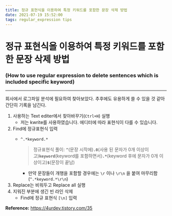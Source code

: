 ```yaml
---
title: 정규 표현식을 이용하여 특정 키워드를 포함한 문장 삭제 방법
date: 2021-07-19 15:52:00
tags: regular_expression tips
---
```


# 정규 표현식을 이용하여 특정 키워드를 포함한 문장 삭제 방법

### (How to use regular expression to delete sentences which is included specific keyword)

---

회사에서 로그파일 분석에 필요하여 찾아보았다. 추후에도 유용하게 쓸 수 있을 것 같아 간단히 기록을 남긴다.

1. 사용하는 Text editer에서 찾아바꾸기(`Ctrl+H`) 실행
    - 저는 kwrite를 사용하였습니다. 에디터에 따라 표현식이 다를 수 있습니다.
2. Find에 정규표현식 입력
    - `^.*keyword.*`

        > 정규표현식 풀이: 
        **`^`**(문장 시작에)**`.0`**(사용 된 문자가 0개 이상이고)**`keyword`**(keyword를 포함하면서)**`.*`**(keyword 후에 문자가 0개 이상이고)**`$`**(문장이 끝남)

        - 만약 문장들이 개행을 포함할 경우에는 `\r` 이나 `\r\n` 을 붙여 마무리함(`^.*keyword.*\r\n`)
3. Replace는 비워두고 Replace all 실행
4. 지워진 부분에 생긴 빈 라인 삭제
    - Find에 정규 표현식 `[\n]` 입력

**Reference:** https://4urdev.tistory.com/35
